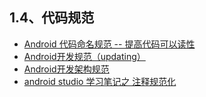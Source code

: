 ## 1.4、代码规范
- [Android 代码命名规范 -- 提高代码可以读性](http://blog.csdn.net/stayfish/article/details/23843829)
- [Android开发规范（updating）](http://www.jianshu.com/p/419f5357357d)
- [Android开发架构规范](http://www.jianshu.com/p/99239b9c1630)
- [android studio 学习笔记之 注释规范化](http://blog.csdn.net/qq_22063697/article/details/51344966)